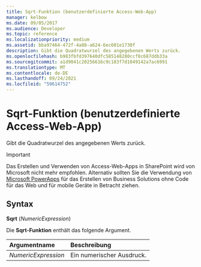 ```yaml
---
title: Sqrt-Funktion (benutzerdefinierte Access-Web-App)
manager: kelbow
ms.date: 09/05/2017
ms.audience: Developer
ms.topic: reference
ms.localizationpriority: medium
ms.assetid: bba97464-472f-4a88-a624-6ec601e1730f
description: Gibt die Quadratwurzel des angegebenen Werts zurück.
ms.openlocfilehash: b983fbfd397640dfc585148280ccf8c687ddb33a
ms.sourcegitcommit: a1d9041c20256616c9c183f7d1049142a7ac6991
ms.translationtype: MT
ms.contentlocale: de-DE
ms.lasthandoff: 09/24/2021
ms.locfileid: "59614752"
---
```

# <a name="sqrt-function-access-custom-web-app"></a>Sqrt-Funktion (benutzerdefinierte Access-Web-App)

Gibt die Quadratwurzel des angegebenen Werts zurück.
  
> [!IMPORTANT]
> Das Erstellen und Verwenden von Access-Web-Apps in SharePoint wird von Microsoft nicht mehr empfohlen. Alternativ sollten Sie die Verwendung von [Microsoft PowerApps](https://powerapps.microsoft.com/en-us/) für das Erstellen von Business Solutions ohne Code für das Web und für mobile Geräte in Betracht ziehen. 
  
## <a name="syntax"></a>Syntax

 **Sqrt** (*NumericExpression*) 
  
Die **Sqrt-Funktion** enthält das folgende Argument. 
  
|**Argumentname**|**Beschreibung**|
|:-----|:-----|
| *NumericExpression*  <br/> |Ein numerischer Ausdruck.  <br/> |
   

